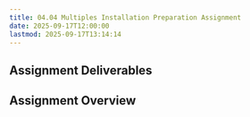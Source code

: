 ```yaml
---
title: 04.04 Multiples Installation Preparation Assignment
date: 2025-09-17T12:00:00
lastmod: 2025-09-17T13:14:14
---
```


## Assignment Deliverables

## Assignment Overview
